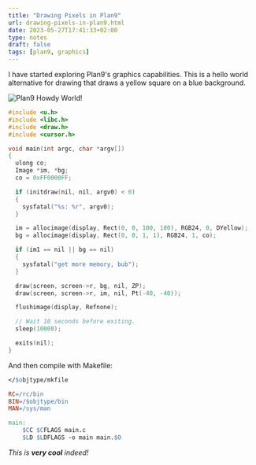 ```yaml
---
title: "Drawing Pixels in Plan9"
url: drawing-pixels-in-plan9.html
date: 2023-05-27T17:41:33+02:00
type: notes
draft: false
tags: [plan9, graphics]
---
```


I have started exploring Plan9's graphics capabilities. This is a hello world
alternative for drawing that draws a yellow square on a blue background.

![Plan9 Howdy World!](/notes/plan9-pixels.png)

```c
#include <u.h>
#include <libc.h>
#include <draw.h>
#include <cursor.h>

void main(int argc, char *argv[])
{
  ulong co;
  Image *im, *bg;
  co = 0xFF0000FF;

  if (initdraw(nil, nil, argv0) < 0)
  {
    sysfatal("%s: %r", argv0);
  }

  im = allocimage(display, Rect(0, 0, 100, 100), RGB24, 0, DYellow);
  bg = allocimage(display, Rect(0, 0, 1, 1), RGB24, 1, co);

  if (im1 == nil || bg == nil)
  {
    sysfatal("get more memory, bub");
  }

  draw(screen, screen->r, bg, nil, ZP);
  draw(screen, screen->r, im, nil, Pt(-40, -40));

  flushimage(display, Refnone);

  // Wait 10 seconds before exiting.
  sleep(10000);

  exits(nil);
}
```

And then compile with Makefile:

```makefile
</$objtype/mkfile

RC=/rc/bin
BIN=/$objtype/bin
MAN=/sys/man

main:
	$CC $CFLAGS main.c
	$LD $LDFLAGS -o main main.$O
```

*This is **very cool** indeed!*
